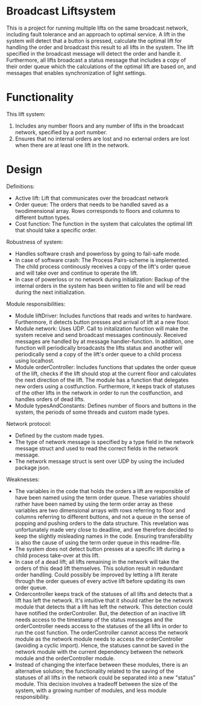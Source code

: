 # Broadcast Liftsystem
 This is a project for running multiple lifts on the same broadcast network, including fault tolerance and an approach to optimal service. A lift in the system will detect that a button is pressed, calculate the optimal lift for handling the order and broadcast this result to all lifts in the system. The lift specified in the broadcast message will detect the order and handle it. Furthermore, all lifts broadcast a status message that includes a copy of their order queue which the calculations of the optimal lift are based on, and messages that enables synchronization of light settings.
 
# Functionality
 This lift system:

1. Includes any number floors and any number of lifts in the broadcast network, specified by a port number.
2. Ensures that no internal orders are lost and no external orders are lost when there are at least one lift in the network.
 
# Design
Definitions:
- Active lift: Lift that communicates over the broadcast network
- Order queue: The orders that needs to be handled saved as a twodimensional array. Rows corresponds to floors and columns to different button types.
- Cost function: The function in the system that calculates the optimal lift that should take a specific order.

Robustness of system:
- Handles software crash and powerloss by going to fail-safe mode. 
- In case of software crash: The Process Pairs-scheme is implemented. The child process continously receives a copy of the lift's order queue and will take over and continue to operate the lift.
- In case of powerloss or no network during initialization: Backup of the internal orders in the system has been written to file and will be read during the next initialization.

Module responsibilities:
- Module liftDriver: Includes functions that reads and writes to hardware. Furthermore, it detects button presses and arrival of lift at a new floor.
- Module network: Uses UDP. Call to initalization function will make the system receive and send broadcast messages continously. Received messages are handled by at message handler-function. In addition, one function will periodically broadcasts the lifts status and another will periodically send a copy of the lift's order queue to a child process using localhost. 
- Module orderController: Includes functions that updates the order queue of the lift, checks if the lift should stop at the current floor and calculates the next direction of the lift. The module has a function that delegates new orders using a costfunction. Furthermore, it keeps track of statuses of the other lifts in the network in order to run the costfunction, and handles orders of dead lifts.
- Module typesAndConstants: Defines number of floors and buttons in the system, the periods of some threads and custom made types.

Network protocol:     
- Defined by the custom made types.
- The type of network message is specified by a type field in the network message struct and used to read the correct fields in the network message.
- The network message struct is sent over UDP by using the included package json.

Weaknesses:
- The variables in the code that holds the orders a lift are responsible of have been named using the term order queue. These variables should rather have been named by using the term order array as these variables are two dimensional arrays with rows referring to floor and columns referring to different buttons, and not a queue in the sense of popping and pushing orders to the data structure. This revelation was unfortunately made very close to deadline, and we therefore decided to keep the slightly misleading names in the code. Ensuring transferability is also the cause of using the term order queue in this readme-file.
- The system does not detect button presses at a specific lift during a child process take-over at this lift.
- In case of a dead lift; all lifts remaining in the network will take the orders of this dead lift themselves. This solution result in redundant order handling. Could possibly be improved by letting a lift iterate through the order queues of every active lift before updating its own order queue.
- Ordercontroller keeps track of the statuses of all lifts and detects that a lift has left the network. It's intuitive that it should rather be the network module that detects that a lift has left the network. This detection could have notified the orderController. But, the detection of an inactive lift needs access to the timestamp of the status messages and the orderController needs access to the statuses of the all lifts in order to run the cost function. The orderController cannot access the network module as the network module needs to access the orderController (avoiding a cyclic import). Hence, the statuses cannot be saved in the network module with the current dependency between the network module and the orderController module.
 - Instead of changing the interface between these modules, there is an alternative solution; the functionality related to the saving of the statuses of all lifts in the network could be separated into a new "status" module. This decision involves a tradeoff between the size of the system, with a growing number of modules, and less module responsibility. 
